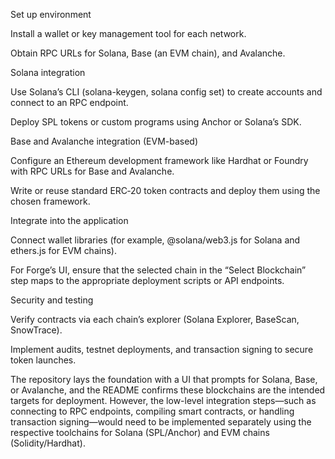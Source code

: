 Set up environment

Install a wallet or key management tool for each network.

Obtain RPC URLs for Solana, Base (an EVM chain), and Avalanche.

Solana integration

Use Solana’s CLI (solana-keygen, solana config set) to create accounts and connect to an RPC endpoint.

Deploy SPL tokens or custom programs using Anchor or Solana’s SDK.

Base and Avalanche integration (EVM-based)

Configure an Ethereum development framework like Hardhat or Foundry with RPC URLs for Base and Avalanche.

Write or reuse standard ERC‑20 token contracts and deploy them using the chosen framework.

Integrate into the application

Connect wallet libraries (for example, @solana/web3.js for Solana and ethers.js for EVM chains).

For Forge’s UI, ensure that the selected chain in the “Select Blockchain” step maps to the appropriate deployment scripts or API endpoints.

Security and testing

Verify contracts via each chain’s explorer (Solana Explorer, BaseScan, SnowTrace).

Implement audits, testnet deployments, and transaction signing to secure token launches.

The repository lays the foundation with a UI that prompts for Solana, Base, or Avalanche, and the README confirms these blockchains are the intended targets for deployment. However, the low-level integration steps—such as connecting to RPC endpoints, compiling smart contracts, or handling transaction signing—would need to be implemented separately using the respective toolchains for Solana (SPL/Anchor) and EVM chains (Solidity/Hardhat).

